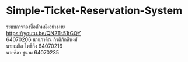 # Simple-Ticket-Reservation-System
ระบบการจองซื้อตั๋วหนังอย่างง่าย <br />
https://youtu.be/QN2Ts51tGQY <br />
64070206 นายภาคิณ กีรติภักดีพงศ์<br>
นายเมธิส โพธิ์กิ่ง 64070216<br>
นายศิลา ชูนาม 64070235<br>

